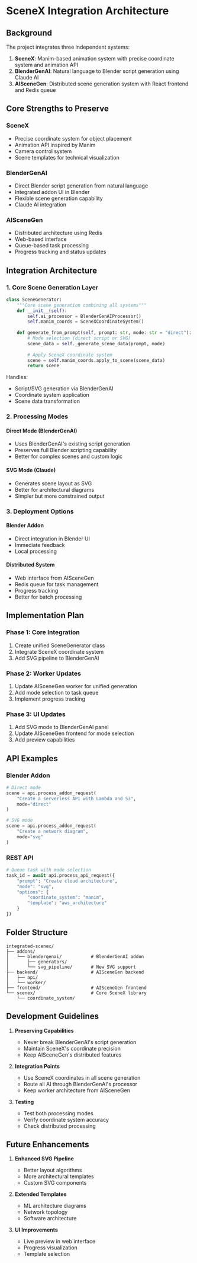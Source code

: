 # SceneX Integration Architecture

## Background

The project integrates three independent systems:

1. **SceneX**: Manim-based animation system with precise coordinate system and animation API
2. **BlenderGenAI**: Natural language to Blender script generation using Claude AI
3. **AISceneGen**: Distributed scene generation system with React frontend and Redis queue

## Core Strengths to Preserve

### SceneX
- Precise coordinate system for object placement
- Animation API inspired by Manim
- Camera control system
- Scene templates for technical visualization

### BlenderGenAI
- Direct Blender script generation from natural language
- Integrated addon UI in Blender
- Flexible scene generation capability
- Claude AI integration

### AISceneGen 
- Distributed architecture using Redis
- Web-based interface
- Queue-based task processing
- Progress tracking and status updates

## Integration Architecture

### 1. Core Scene Generation Layer

```python
class SceneGenerator:
    """Core scene generation combining all systems"""
    def __init__(self):
        self.ai_processor = BlenderGenAIProcessor()
        self.manim_coords = SceneXCoordinateSystem()
        
    def generate_from_prompt(self, prompt: str, mode: str = "direct"):
        # Mode selection (direct script or SVG)
        scene_data = self._generate_scene_data(prompt, mode)
        
        # Apply SceneX coordinate system
        scene = self.manim_coords.apply_to_scene(scene_data)
        return scene
```

Handles:
- Script/SVG generation via BlenderGenAI
- Coordinate system application
- Scene data transformation

### 2. Processing Modes

#### Direct Mode (BlenderGenAI)
- Uses BlenderGenAI's existing script generation
- Preserves full Blender scripting capability
- Better for complex scenes and custom logic

#### SVG Mode (Claude)
- Generates scene layout as SVG
- Better for architectural diagrams
- Simpler but more constrained output

### 3. Deployment Options

#### Blender Addon
- Direct integration in Blender UI
- Immediate feedback
- Local processing

#### Distributed System
- Web interface from AISceneGen
- Redis queue for task management
- Progress tracking
- Better for batch processing

## Implementation Plan

### Phase 1: Core Integration
1. Create unified SceneGenerator class
2. Integrate SceneX coordinate system
3. Add SVG pipeline to BlenderGenAI

### Phase 2: Worker Updates
1. Update AISceneGen worker for unified generation
2. Add mode selection to task queue
3. Implement progress tracking

### Phase 3: UI Updates
1. Add SVG mode to BlenderGenAI panel
2. Update AISceneGen frontend for mode selection
3. Add preview capabilities

## API Examples

### Blender Addon
```python
# Direct mode
scene = api.process_addon_request(
    "Create a serverless API with Lambda and S3",
    mode="direct"
)

# SVG mode
scene = api.process_addon_request(
    "Create a network diagram",
    mode="svg"
)
```

### REST API
```python
# Queue task with mode selection
task_id = await api.process_api_request({
    "prompt": "Create cloud architecture",
    "mode": "svg",
    "options": {
        "coordinate_system": "manim",
        "template": "aws_architecture"
    }
})
```

## Folder Structure

```
integrated-scenex/
├── addons/
│   └── blendergenai/           # BlenderGenAI addon
│       ├── generators/
│       └── svg_pipeline/       # New SVG support
├── backend/                    # AISceneGen backend
│   ├── api/
│   └── worker/
├── frontend/                   # AISceneGen frontend
└── scenex/                     # Core SceneX library
    └── coordinate_system/
```

## Development Guidelines

1. **Preserving Capabilities**
   - Never break BlenderGenAI's script generation
   - Maintain SceneX's coordinate precision
   - Keep AISceneGen's distributed features

2. **Integration Points**
   - Use SceneX coordinates in all scene generation
   - Route all AI through BlenderGenAI's processor
   - Keep worker architecture from AISceneGen

3. **Testing**
   - Test both processing modes
   - Verify coordinate system accuracy
   - Check distributed processing
   
## Future Enhancements

1. **Enhanced SVG Pipeline**
   - Better layout algorithms
   - More architectural templates
   - Custom SVG components

2. **Extended Templates**
   - ML architecture diagrams
   - Network topology
   - Software architecture

3. **UI Improvements**
   - Live preview in web interface
   - Progress visualization
   - Template selection